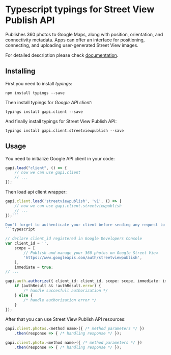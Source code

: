 # Typescript typings for Street View Publish API
Publishes 360 photos to Google Maps, along with position, orientation, and connectivity metadata. Apps can offer an interface for positioning, connecting, and uploading user-generated Street View images.

For detailed description please check [documentation](https://developers.google.com/streetview/publish/).

## Installing

First you need to install *typings*:
```
npm install typings --save 
```

Then install typings for *Google API client*:
```
typings install gapi.client --save 
```

And finally install typings for Street View Publish API:
```
typings install gapi.client.streetviewpublish --save 
```

## Usage

You need to initialize Google API client in your code:
```typescript
gapi.load("client", () => { 
    // now we can use gapi.client
    // ... 
});
```

Then load api client wrapper:
```typescript
gapi.client.load('streetviewpublish', 'v1', () => {
    // now we can use gapi.client.streetviewpublish
    // ... 
});```

Don't forget to authenticate your client before sending any request to resources:
```typescript

// declare client_id registered in Google Developers Console
var client_id = '',
    scope = [     
        // Publish and manage your 360 photos on Google Street View
        'https://www.googleapis.com/auth/streetviewpublish',
    ],
    immediate = true;
// ...

gapi.auth.authorize({ client_id: client_id, scope: scope, immediate: immediate }, authResult => {
    if (authResult && !authResult.error) {
        /* handle succesfull authorization */
    } else {
        /* handle authorization error */
    }
});            
```

After that you can use Street View Publish API resources:

```typescript
gapi.client.photos.<method name>({ /* method parameters */ })
    .then(response => { /* handling response */ });

gapi.client.photo.<method name>({ /* method parameters */ })
    .then(response => { /* handling response */ });
```
